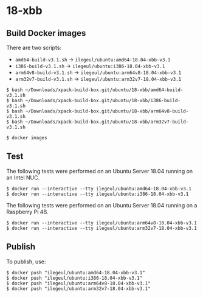 
# 18-xbb

## Build Docker images

There are two scripts:

- `amd64-build-v3.1.sh` -> `ilegeul/ubuntu:amd64-18.04-xbb-v3.1`
- `i386-build-v3.1.sh` -> `ilegeul/ubuntu:i386-18.04-xbb-v3.1`
- `arm64v8-build-v3.1.sh` -> `ilegeul/ubuntu:arm64v8-18.04-xbb-v3.1`
- `arm32v7-build-v3.1.sh` -> `ilegeul/ubuntu:arm32v7-18.04-xbb-v3.1`

```console
$ bash ~/Downloads/xpack-build-box.git/ubuntu/18-xbb/amd64-build-v3.1.sh
$ bash ~/Downloads/xpack-build-box.git/ubuntu/18-xbb/i386-build-v3.1.sh
$ bash ~/Downloads/xpack-build-box.git/ubuntu/18-xbb/arm64v8-build-v3.1.sh
$ bash ~/Downloads/xpack-build-box.git/ubuntu/18-xbb/arm32v7-build-v3.1.sh

$ docker images
```

## Test

The following tests were performed on an Ubuntu Server
18.04 running on an Intel NUC.

```console
$ docker run --interactive --tty ilegeul/ubuntu:amd64-18.04-xbb-v3.1
$ docker run --interactive --tty ilegeul/ubuntu:i386-18.04-xbb-v3.1
```

The following tests were performed on an Ubuntu Server
18.04 running on a Raspberry Pi 4B.

```console
$ docker run --interactive --tty ilegeul/ubuntu:arm64v8-18.04-xbb-v3.1
$ docker run --interactive --tty ilegeul/ubuntu:arm32v7-18.04-xbb-v3.1
```

## Publish

To publish, use:

```console
$ docker push "ilegeul/ubuntu:amd64-18.04-xbb-v3.1"
$ docker push "ilegeul/ubuntu:i386-18.04-xbb-v3.1"
$ docker push "ilegeul/ubuntu:arm64v8-18.04-xbb-v3.1"
$ docker push "ilegeul/ubuntu:arm32v7-18.04-xbb-v3.1"
```
